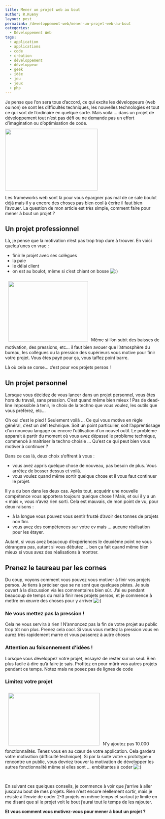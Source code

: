 ```yaml
---
title: Mener un projet web au bout
author: R.Kueny
layout: post
permalink: /developpement-web/mener-un-projet-web-au-bout
categories:
  - Développement Web
tags:
  - application
  - applications
  - code
  - création
  - développement
  - développeur
  - geek
  - idée
  - jeu
  - jeux
  - php
---
```

<p style="text-align: left;">
  Je pense que l&rsquo;on sera tous d&rsquo;accord, ce qui excite les développeurs (web ou non) se sont les difficultés techniques, les nouvelles technologies et tout ce qui sort de l&rsquo;ordinaire en quelque sorte. Mais voilà &#8230; dans un projet de développement tout n&rsquo;est pas défi ou ne demande pas un effort d’imagination ou d&rsquo;optimisation de code.<a href="http://rkueny.fr/wp-content/uploads/2012/03/10.jpg" rel="lightbox[1506]"><img class="aligncenter size-medium wp-image-1508" style="margin-top: 10px;" title="Prise de tête" src="http://rkueny.fr/wp-content/uploads/2012/03/10-300x200.jpg" alt="" width="300" height="200" /></a>
</p>

Les frameworks web sont là pour vous épargner pas mal de ce sale boulot déjà mais il y a encore des choses pas bien cool à écrire il faut bien l&rsquo;avouer. La question de mon article est très simple, comment faire pour mener à bout un projet ?

<!--more-->

## Un projet professionnel

Là, je pense que la motivation n&rsquo;est pas trop trop dure à trouver. En voici quelqu&rsquo;unes en vrac :

  * finir le projet avec ses colègues
  * la paie
  * le délai client
  * on est au boulot, même si c&rsquo;est chiant on bosse <img src="http://rkueny.fr/wp-includes/images/smilies/icon_smile.gif" alt=":)" class="wp-smiley" />

<a href="http://rkueny.fr/wp-content/uploads/2012/03/images.jpg" rel="lightbox[1506]"><img class="alignleft size-full wp-image-1511" style="margin: 10px;" title="Salaire développeur web" src="http://rkueny.fr/wp-content/uploads/2012/03/images.jpg" alt="" width="259" height="195" /></a>Même si l&rsquo;on subit des baisses de motivation, des pressions, etc&#8230; il faut bien avouer que l&rsquo;atmosphère du bureau, les collègues ou la pression des supérieurs vous motive pour finir votre projet. Vous êtes payé pour ça, vous taffez point barre.

Là où cela se corse&#8230; c&rsquo;est pour vos projets persos !

<div style="clear: both;">
</div>

## Un projet personnel

Lorsque vous décidez de vous lancer dans un projet personnel, vous êtes hors du travail, sans pression. C&rsquo;est quand même bien mieux ! Pas de dead-line impossible à tenir, le choix de la techno que vous voulez, les outils que vous préférez, etc&#8230;

Oh oui c&rsquo;est le pied ! Seulement voilà &#8230; Ce qui vous motive en règle général, c&rsquo;est un défi technique. Soit un point particulier, soit l&rsquo;apprentissage d&rsquo;un nouveau langage ou encore l&rsquo;utilisation d&rsquo;un nouvel outil. Le problème apparait à partir du moment où vous avez dépassé le problème technique, commencé à maitriser la techno choisie &#8230; Qu&rsquo;est ce qui peut bien vous motiver à continuer ?

Dans ce cas là, deux choix s&rsquo;offrent à vous :

  * vous avez appris quelque chose de nouveau, pas besoin de plus. Vous arrêtez de bosser dessus et voilà.
  * vous voulez quand même sortir quelque chose et il vous faut continuer le projet.

Il y a du bon dans les deux cas. Après tout, acquérir une nouvelle compétence vous apportera toujours quelque chose ! Mais, et oui il y a un &laquo;&nbsp;mais&nbsp;&raquo;, vous n&rsquo;avez rien sorti. Cela est mauvais, de mon point de vu, pour deux raisons :

  * à la longue vous pouvez vous sentir frusté d&rsquo;avoir des tonnes de projets non fini.
  * vous avez des compétences sur votre cv mais &#8230; aucune réalisation pour les étayer.

Autant, si vous avez beaucoup d&rsquo;expériences le deuxième point ne vous dérangera pas, autant si vous débutez &#8230; ben ça fait quand même bien mieux si vous avez des réalisations à montrer.

## Prenez le taureau par les cornes

Du coup, voyons comment vous pouvez vous motiver à finir vos projets persos. Je tiens à préciser que se ne sont que quelques pistes. Je suis ouvert à la discussion via les commentaires bien sûr. J&rsquo;ai eu pendant beaucoup de temps du mal à finir mes projets persos, et je commence à mettre en œuvre des choses pour y arriver <img src="http://rkueny.fr/wp-includes/images/smilies/icon_smile.gif" alt=":)" class="wp-smiley" />

### Ne vous mettez pas la pression !

Cela ne vous servira à rien ! N&rsquo;annoncez pas la fin de votre projet au public trop tôt non plus. Prenez cela cool. Si vous vous mettez la pression vous en aurez très rapidement marre et vous passerez à autre choses

### Attention au foisonnement d&rsquo;idées !

Lorsque vous développez votre projet, essayez de rester sur un seul. Bien plus facile à dire qu&rsquo;à faire je sais. Profitez en pour mûrir vos autres projets pendant ce temps. Notez mais ne posez pas de lignes de code

### Limitez votre projet

<a href="http://rkueny.fr/wp-content/uploads/2012/03/images1.jpg" rel="lightbox[1506]"><img class="alignleft size-full wp-image-1528" style="margin: 10px;" title="Brique par brique" src="http://rkueny.fr/wp-content/uploads/2012/03/images1.jpg" alt="" width="297" height="170" /></a>N&rsquo;y ajoutez pas 10.000 fonctionnalités. Tenez vous en au cœur de votre application. Cela gardera votre motivation (difficulté technique). Si par la suite votre &laquo;&nbsp;prototype&nbsp;&raquo; rencontre un public, vous devriez trouver la motivation de développer les autres fonctionnalité même si elles sont &#8230; embêtantes à coder <img src="http://rkueny.fr/wp-includes/images/smilies/icon_smile.gif" alt=":)" class="wp-smiley" />

&nbsp;

En suivant ces quelques conseils, je commence à voir que j&rsquo;arrive à aller jusqu&rsquo;au bout de mes projets. Rien n&rsquo;est encore réellement sortir, mais je résiste à l&rsquo;envie de coder 2-3 projets en même temps et surtout je limite en me disant que si le projet voit le bout j&rsquo;aurai tout le temps de les rajouter.

**Et vous comment vous motivez-vous pour mener à bout un projet ?**

&nbsp;

&nbsp;

&nbsp;